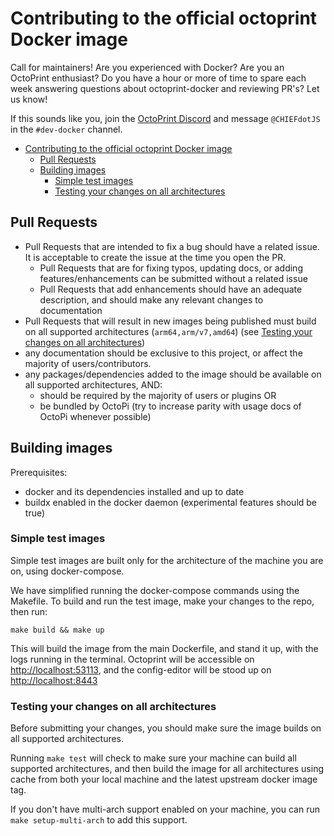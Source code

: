 # Contributing to the official octoprint Docker image

Call for maintainers! Are you experienced with Docker? Are you an OctoPrint enthusiast?
Do you have a hour or more of time to spare each week answering questions about octoprint-docker
and reviewing PR's? Let us know! 

If this sounds like you, join the [OctoPrint Discord][] and message `@CHIEFdotJS` in the `#dev-docker` channel.

- [Contributing to the official octoprint Docker image](#contributing-to-the-official-octoprint-docker-image)
  - [Pull Requests](#pull-requests)
  - [Building images](#building-images)
    - [Simple test images](#simple-test-images)
    - [Testing your changes on all architectures](#testing-your-changes-on-all-architectures)

## Pull Requests

- Pull Requests that are intended to fix a bug should have a related issue. It is acceptable to create the issue
at the time you open the PR.
  - Pull Requests that are for fixing typos, updating docs, or adding features/enhancements can be submitted without a related issue
  - Pull Requests that add enhancements should have an adequate description, and should make any relevant changes to documentation
- Pull Requests that will result in new images being published must build on all supported architectures (`arm64,arm/v7,amd64`) (see [Testing your changes on all architectures](#testing-your-changes-on-all-architectures))
- any documentation should be exclusive to this project, or affect the majority of users/contributors.
- any packages/dependencies added to the image should be available on all supported architectures, AND:
  - should be required by the majority of users or plugins OR
  - be bundled by OctoPi (try to increase parity with usage docs of OctoPi whenever possible)

## Building images

Prerequisites:

- docker and its dependencies installed and up to date
- buildx enabled in the docker daemon (experimental features should be true)

### Simple test images

Simple test images are built only for the architecture of the machine you are on, using docker-compose.

We have simplified running the docker-compose commands using the Makefile. To build and run the test image,
make your changes to the repo, then run:

```
make build && make up
```

This will build the image from the main Dockerfile, and stand it up, with the logs running in the terminal.
Octoprint will be accessible on [http://localhost:53113](), and the config-editor will be stood up on [http://localhost:8443]()

### Testing your changes on all architectures

Before submitting your changes, you should make sure the image builds on all supported architectures. 

Running `make test` will check to make sure your machine can build all supported architectures, and then build the image
for all architectures using cache from both your local machine and the latest upstream docker image tag.

If you don't have multi-arch support enabled on your machine, you can run `make setup-multi-arch` to add this support.

[OctoPrint Discord]: https://discord.octoprint.org
